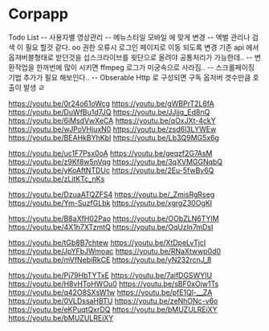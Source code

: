 # Corpapp

Todo List 
 -- 사용자별 영상관리 
 -- 메뉴스타일 모바일 에 맞게 변경
 -- 엑벌 관리나 검색 이 필요 할것 같다. 
 oo 권한 오류시 로그인 페이지로 이동 되도록 변경 기존 api 에서 옵져버블형태로 받던것을 섭스크라이브를 윗단으로 올려야 공통처리가 가능한데.. 
 -- 변환작업을 한꺼번에 많이 시키면 ffmpeg 로그가 미궁속으로 사라짐..
 -- 스크롤페이징 기법 추가가 필요 해보인다.. 
 -- Obserable Http 로 구성되면 구독 옵저버 겟수만큼 호출이 발생
 ㄹ


https://youtu.be/0r24o61oWcg
https://youtu.be/gWBPrT2L6fA
https://youtu.be/DuWfBu1d7JQ
https://youtu.be/JJjjq_Ed8nQ
https://youtu.be/6iMsdVwXeCA
https://youtu.be/qOxJXt-4ckY
https://youtu.be/wJPoVHjuxN0
https://youtu.be/zsd6l3LYWEw
https://youtu.be/BEAHkBYhKbI
https://youtu.be/Lb3Q9MG5x6g

https://youtu.be/uc1F7Psx0oA
https://youtu.be/geqzf2G7AsM
https://youtu.be/z9Kf8w5nVqg
https://youtu.be/3qXVMGGNqbQ
https://youtu.be/yKoAftNTDUc
https://youtu.be/2Eu-5fwBv6Q
https://youtu.be/zLitKTc_nKs





https://youtu.be/DzuaATQZFS4
https://youtu.be/_ZmisRgRseg
https://youtu.be/Ym-SuzfGLbk
https://youtu.be/xgrgZ30OgKI

https://youtu.be/B8aXfH02Pao
https://youtu.be/OObZLN6TYIM
https://youtu.be/4X1h7XTzmtQ
https://youtu.be/OqUzln7mDsI

https://youtu.be/tGb8B7chtew
https://youtu.be/XtDpeLvTjcI
https://youtu.be/JpYFbJWmoac
https://youtu.be/RNaXtwwp0d0
https://youtu.be/mVfNebiRkCE
https://youtu.be/yN232rcnJ_8

https://youtu.be/Pj79HbTYTxE
https://youtu.be/7aifDGSWYIU
https://youtu.be/H8vHToHWOu0
https://youtu.be/sBF0xOjw1Ts
https://youtu.be/q42O8SXsW1w
https://youtu.be/pfE1Ql-__ZA
https://youtu.be/0VLDssaHBTU
https://youtu.be/zeNhONc-v6o
https://youtu.be/eKPuqtQxrDQ
https://youtu.be/bMUZULREiXY
https://youtu.be/bMUZULREiXY
